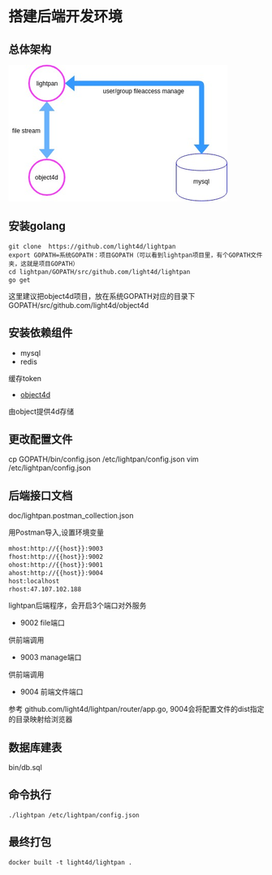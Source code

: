 # 搭建后端开发环境

## 总体架构
![](design.jpg)

##  安装golang
```
git clone  https://github.com/light4d/lightpan
export GOPATH=系统GOPATH：项目GOPATH（可以看到lightpan项目里，有个GOPATH文件夹，这就是项目GOPATH）
cd lightpan/GOPATH/src/github.com/light4d/lightpan
go get
```

这里建议把object4d项目，放在系统GOPATH对应的目录下GOPATH/src/github.com/light4d/object4d
##  安装依赖组件

+ mysql
+ redis

缓存token
+ [object4d](https://github.com/light4d/object4d)

由object提供4d存储
##  更改配置文件
cp GOPATH/bin/config.json /etc/lightpan/config.json
vim /etc/lightpan/config.json
##  后端接口文档

doc/lightpan.postman_collection.json

用Postman导入,设置环境变量
```
mhost:http://{{host}}:9003
fhost:http://{{host}}:9002
ohost:http://{{host}}:9001
ahost:http://{{host}}:9004
host:localhost
rhost:47.107.102.188
```

lightpan后端程序，会开启3个端口对外服务
+ 9002 file端口

供前端调用
+ 9003 manage端口

供前端调用
+ 9004 前端文件端口

参考 github.com/light4d/lightpan/router/app.go,
9004会将配置文件的dist指定的目录映射给浏览器
##   数据库建表
bin/db.sql


## 命令执行
```
./lightpan /etc/lightpan/config.json
```
##  最终打包

```
docker built -t light4d/lightpan .
```